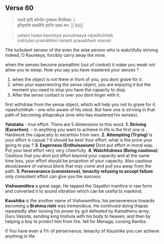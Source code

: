 ## Verse 60

> यततो ह्यपि कौन्तेय पुरुषस्य विपश्चित: |  
इन्द्रियाणि प्रमाथीनि हरन्ति प्रसभं मन: || 60||

>yatato hyapi kaunteya puruṣhasya vipaśhchitaḥ  
indriyāṇi pramāthīni haranti prasabhaṁ manaḥ

The turbulent senses of the even the wise person who is 
watchfully striving indeed, O Kaunteya, forcibly carry away the mine.  

when the senses become pramathini (out of control) it make you weak not allow you to sleep. How you say you have mastered your senses ? 
1. when the object is not there in front of you, you dont grave for it.
2. when your experiencing the sense object, you are enjoying it but the moment you need to stop you have the capacity to stop.
3. After the sense contact is over you dont linger with it.

first withdraw from the sense object, which will help you not to grave for it.  
vipashchithah - one who aware of his mind. But here one is striving in that path of becoming stitaprakya (one who has mastered his senses). 

**Yatataha** - true effort. There are 5 dimensions to this word. 
**1. Striving (Excertion)**. - In anything you want to achieve in life is the first one is Hardwork the capacaity to excertion from own. 
**2. Attempting (Trying)**  Is your effort is casual ? It should be best Your effort. what is the price your going to pay ? 
**3. Eagerness (Enthuisasium)** Dont put effort in moral way. Put your best effort very very cheerfully.
**4. Watchfulness (Being cautious)**  Cautious that you dont put effort beyond your capacity and at the same time less, your effort should be propotion of your capacity. Also cautious about/aware of various block that may come and pull you away from the path.
**5. Perseverance (consistence), tenacity refusing to accept failure**  only consistent effort can give you the success


**Vishwamithra** a great sage. He tapped the Gayathri manthra in raw form and converted it to sound vibration which can be useful to mankind. 

**Kaushika** is the another name of Vishwamithra, his perseverence towards becoming a **Brahma rishi** was tremendous. He continued doing thapas repeatedly after loosing his power by got defeated by Kamathenu army, Guru Vasista, sending king trishula with his body to heaven, and then by helping a boy to protect him from fire.  fell for Menaga, cursing Ramba.

if You have even a 1% of perservance, tenacity of *Kaushika* you can achieve anything in life.




<!--stackedit_data:
eyJoaXN0b3J5IjpbLTk2NzU0NTAzMywtNDcxNTIzMjIwLC0xNj
IxMjczMjg4LC0xMTYwNTAxNzMwLDExNjU0Mzk4OTgsNzIxNzQ2
MzY2LC0xMjMwNjg2ODE4LC0zNjY2MDYwNjQsMTI3NjI2Njk4MS
w0NjA0NTY5MzYsLTE4ODc3NDkyODEsLTEyMzEwMTYyMTddfQ==

-->